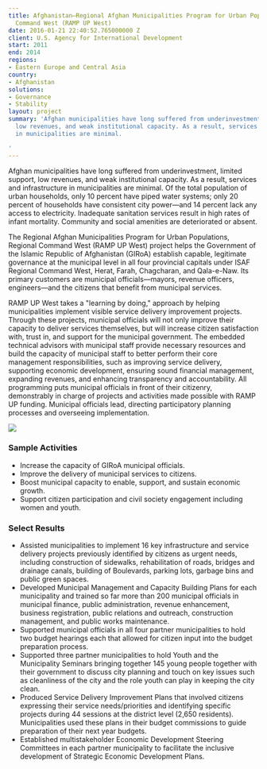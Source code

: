 ```yaml
---
title: Afghanistan—Regional Afghan Municipalities Program for Urban Populations, Regional
  Command West (RAMP UP West)
date: 2016-01-21 22:40:52.765000000 Z
client: U.S. Agency for International Development
start: 2011
end: 2014
regions:
- Eastern Europe and Central Asia
country:
- Afghanistan
solutions:
- Governance
- Stability
layout: project
summary: 'Afghan municipalities have long suffered from underinvestment, limited support,
  low revenues, and weak institutional capacity. As a result, services and infrastructure
  in municipalities are minimal.

'
---
```


Afghan municipalities have long suffered from underinvestment, limited support, low revenues, and weak institutional capacity. As a result, services and infrastructure in municipalities are minimal. Of the total population of urban households, only 10 percent have piped water systems; only 20 percent of households have consistent city power—and 14 percent lack any access to electricity. Inadequate sanitation services result in high rates of infant mortality. Community and social amenities are deteriorated or absent.

The Regional Afghan Municipalities Program for Urban Populations, Regional Command West (RAMP UP West) project helps the Government of the Islamic Republic of Afghanistan (GIRoA) establish capable, legitimate governance at the municipal level in all four provincial capitals under ISAF Regional Command West, Herat, Farah, Chagcharan, and Qala-e-Naw. Its primary customers are municipal officials—mayors, revenue officers, engineers—and the citizens that benefit from municipal services.

RAMP UP West takes a "learning by doing," approach by helping municipalities implement visible service delivery improvement projects. Through these projects, municipal officials will not only improve their capacity to deliver services themselves, but will increase citizen satisfaction with, trust in, and support for the municipal government. The embedded technical advisors with municipal staff provide necessary resources and build the capacity of municipal staff to better perform their core management responsibilities, such as improving service delivery, supporting economic development, ensuring sound financial management, expanding revenues, and enhancing transparency and accountability. All programming puts municipal officials in front of their citizenry, demonstrably in charge of projects and activities made possible with RAMP UP funding. Municipal officials lead, directing participatory planning processes and overseeing implementation.

![][1]

###  Sample Activities

* Increase the capacity of GIRoA municipal officials.
* Improve the delivery of municipal services to citizens.
* Boost municipal capacity to enable, support, and sustain economic growth.
* Support citizen participation and civil society engagement including women and youth.

###  Select Results

* Assisted municipalities to implement 16 key infrastructure and service delivery projects previously identified by citizens as urgent needs, including construction of sidewalks, rehabilitation of roads, bridges and drainage canals, building of Boulevards, parking lots, garbage bins and public green spaces.
* Developed Municipal Management and Capacity Building Plans for each municipality and trained so far more than 200 municipal officials in municipal finance, public administration, revenue enhancement, business registration, public relations and outreach, construction management, and public works maintenance.
* Supported municipal officials in all four partner municipalities to hold two budget hearings each that allowed for citizen input into the budget preparation process.
* Supported three partner municipalities to hold Youth and the Municipality Seminars bringing together 145 young people together with their government to discuss city planning and touch on key issues such as cleanliness of the city and the role youth can play in keeping the city clean.
* Produced Service Delivery Improvement Plans that involved citizens expressing their service needs/priorities and identifying specific projects during 44 sessions at the district level (2,650 residents).  Municipalities used these plans in their budget commissions to guide preparation of their next year budgets.
* Established multistakeholder Economic Development Steering Committees in each partner municipality to facilitate the inclusive development of Strategic Economic Development Plans.

[1]: /assets/images/projects/RampUpWest_0.jpg
